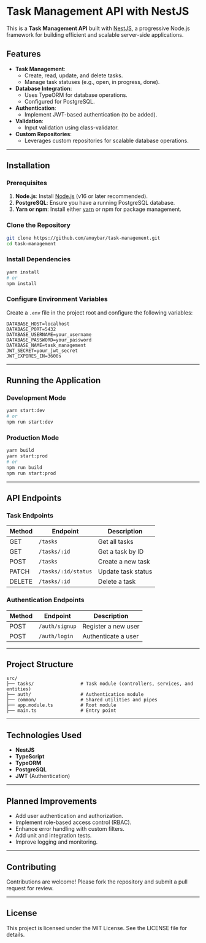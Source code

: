 # Task Management API with NestJS

This is a **Task Management API** built with [NestJS](https://nestjs.com/), a progressive Node.js framework for building efficient and scalable server-side applications.

## Features

- **Task Management**:
  - Create, read, update, and delete tasks.
  - Manage task statuses (e.g., open, in progress, done).
- **Database Integration**:
  - Uses TypeORM for database operations.
  - Configured for PostgreSQL.
- **Authentication**:
  - Implement JWT-based authentication (to be added).
- **Validation**:
  - Input validation using class-validator.
- **Custom Repositories**:
  - Leverages custom repositories for scalable database operations.

---

## Installation

### Prerequisites

1. **Node.js**: Install [Node.js](https://nodejs.org/) (v16 or later recommended).
2. **PostgreSQL**: Ensure you have a running PostgreSQL database.
3. **Yarn or npm**: Install either [yarn](https://yarnpkg.com/) or npm for package management.

### Clone the Repository

```bash
git clone https://github.com/amuybar/task-management.git
cd task-management
```

### Install Dependencies

```bash
yarn install
# or
npm install
```

### Configure Environment Variables

Create a `.env` file in the project root and configure the following variables:

```env
DATABASE_HOST=localhost
DATABASE_PORT=5432
DATABASE_USERNAME=your_username
DATABASE_PASSWORD=your_password
DATABASE_NAME=task_management
JWT_SECRET=your_jwt_secret
JWT_EXPIRES_IN=3600s
```

---

## Running the Application

### Development Mode

```bash
yarn start:dev
# or
npm run start:dev
```

### Production Mode

```bash
yarn build
yarn start:prod
# or
npm run build
npm run start:prod
```

---

## API Endpoints

### Task Endpoints

| Method | Endpoint           | Description              |
|--------|--------------------|--------------------------|
| GET    | `/tasks`           | Get all tasks           |
| GET    | `/tasks/:id`       | Get a task by ID        |
| POST   | `/tasks`           | Create a new task       |
| PATCH  | `/tasks/:id/status`| Update task status      |
| DELETE | `/tasks/:id`       | Delete a task           |

### Authentication Endpoints

| Method | Endpoint         | Description               |
|--------|------------------|---------------------------|
| POST   | `/auth/signup`   | Register a new user       |
| POST   | `/auth/login`    | Authenticate a user       |

---

## Project Structure

```plaintext
src/
├── tasks/                 # Task module (controllers, services, and entities)
├── auth/                  # Authentication module
├── common/                # Shared utilities and pipes
├── app.module.ts          # Root module
├── main.ts                # Entry point
```

---

## Technologies Used

- **NestJS**
- **TypeScript**
- **TypeORM**
- **PostgreSQL**
- **JWT** (Authentication)

---

## Planned Improvements

- Add user authentication and authorization.
- Implement role-based access control (RBAC).
- Enhance error handling with custom filters.
- Add unit and integration tests.
- Improve logging and monitoring.

---

## Contributing

Contributions are welcome! Please fork the repository and submit a pull request for review.

---

## License

This project is licensed under the MIT License. See the LICENSE file for details.

